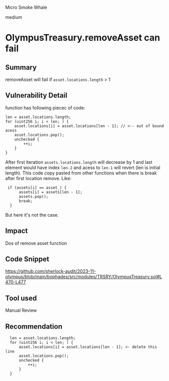 Micro Smoke Whale

medium

# OlympusTreasury.removeAsset can fail

## Summary

removeAsset will fail if `asset.locations.length` > 1

## Vulnerability Detail

function has following piecec of code:

```solidity
len = asset.locations.length;
for (uint256 i; i < len; ) {
    asset.locations[i] = asset.locations[len - 1]; // <-- out of bound acess
    asset.locations.pop();
    unchecked {
        ++i;
    }
}
```

After first iteration `assets.locations.length` will decrease by 1 and last element would have index `len-2` and acess to `len-1` will revert (len is initial length).
This code copy pasted from other functions when there is break after first location remove. Like:

```solidity
 if (assets[i] == asset_) {
      assets[i] = assets[len - 1];
      assets.pop();
      break;
  }
```

But here it's not the case.

## Impact

Dos of remove asset function

## Code Snippet

https://github.com/sherlock-audit/2023-11-olympus/blob/main/bophades/src/modules/TRSRY/OlympusTreasury.sol#L470-L477

## Tool used

Manual Review

## Recommendation

```solidity
  len = asset.locations.length;
  for (uint256 i; i < len; ) {
      asset.locations[i] = asset.locations[len - 1]; <- delete this line
      asset.locations.pop();
      unchecked {
          ++i;
      }
  }
```